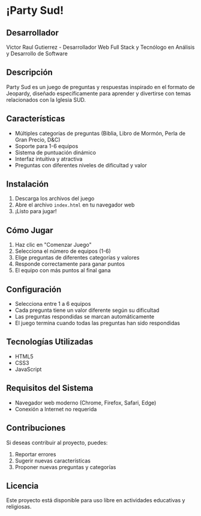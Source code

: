 # ¡Party Sud!

## Desarrollador
Victor Raul Gutierrez - Desarrollador Web Full Stack y Tecnólogo en Análisis y Desarrollo de Software

## Descripción
Party Sud es un juego de preguntas y respuestas inspirado en el formato de Jeopardy, diseñado específicamente para aprender y divertirse con temas relacionados con la Iglesia SUD.

## Características
- Múltiples categorías de preguntas (Biblia, Libro de Mormón, Perla de Gran Precio, D&C)
- Soporte para 1-6 equipos
- Sistema de puntuación dinámico
- Interfaz intuitiva y atractiva
- Preguntas con diferentes niveles de dificultad y valor

## Instalación
1. Descarga los archivos del juego
2. Abre el archivo `index.html` en tu navegador web
3. ¡Listo para jugar!

## Cómo Jugar
1. Haz clic en "Comenzar Juego"
2. Selecciona el número de equipos (1-6)
3. Elige preguntas de diferentes categorías y valores
4. Responde correctamente para ganar puntos
5. El equipo con más puntos al final gana

## Configuración
- Selecciona entre 1 a 6 equipos
- Cada pregunta tiene un valor diferente según su dificultad
- Las preguntas respondidas se marcan automáticamente
- El juego termina cuando todas las preguntas han sido respondidas

## Tecnologías Utilizadas
- HTML5
- CSS3
- JavaScript

## Requisitos del Sistema
- Navegador web moderno (Chrome, Firefox, Safari, Edge)
- Conexión a Internet no requerida

## Contribuciones
Si deseas contribuir al proyecto, puedes:
1. Reportar errores
2. Sugerir nuevas características
3. Proponer nuevas preguntas y categorías

## Licencia
Este proyecto está disponible para uso libre en actividades educativas y religiosas.